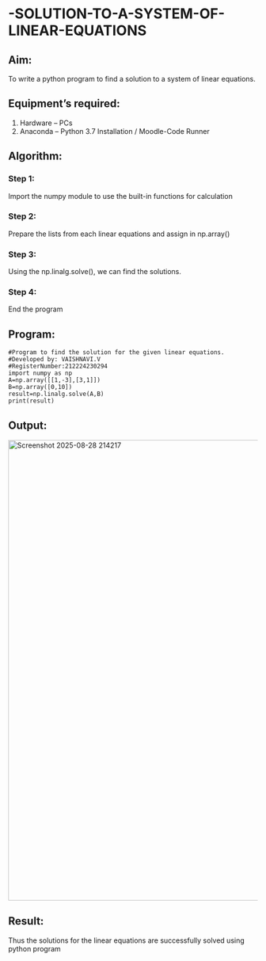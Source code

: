 # -SOLUTION-TO-A-SYSTEM-OF-LINEAR-EQUATIONS
## Aim:
To write a python program to find a solution to a system of linear equations.
## Equipment’s required:
1. 	Hardware – PCs
2. 	Anaconda – Python 3.7 Installation / Moodle-Code Runner
## Algorithm:
### Step 1: 
Import the numpy module to use the built-in functions for calculation
### Step 2: 
Prepare the lists from each linear equations and assign in np.array()
### Step 3: 
Using the np.linalg.solve(), we can find the solutions.
### Step 4: 
End the program
## Program:
~~~
#Program to find the solution for the given linear equations.
#Developed by: VAISHNAVI.V
#RegisterNumber:212224230294
import numpy as np
A=np.array([[1,-3],[3,1]])
B=np.array([0,10])
result=np.linalg.solve(A,B)
print(result)
~~~
## Output:
<img width="1282" height="930" alt="Screenshot 2025-08-28 214217" src="https://github.com/user-attachments/assets/f00416dc-dde3-4175-aedf-4c3c99252823" />

## Result: 
Thus the solutions for the linear equations are successfully solved using python program


